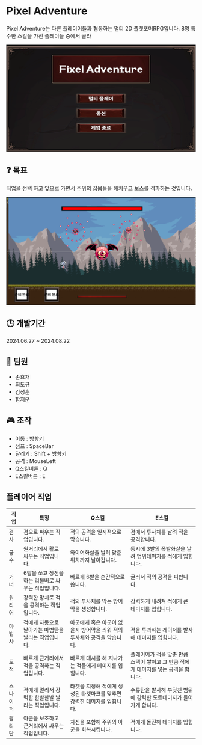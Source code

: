 # Pixel Adventure 

Pixel Adventure는 다른 플레이어들과 협동하는 멀티 2D 플랫포머RPG입니다.
8명 특수한 스킬을 가진 플레이들 중에서 골라 

![대체 텍스트](readme_images/start.png)

## ❓ 목표

직업을 선택 하고 앞으로 가면서 주위의 잡몹들을 해치우고 보스를 격파하는 것입니다.

![대체 텍스트](readme_images/play.png)

## 🕒 개발기간
2024.06.27 ~ 2024.08.22

## 🤝 팀원  
- 손효재
- 최도규
- 김성훈
- 함지운
  
## 🎮 조작
- 이동 : 방향키
- 점프 : SpaceBar
- 달리기 : Shift + 방향키
- 공격 : MouseLeft
- Q스킬버튼 : Q
- E스킬버튼 : E

## 플레이어 직업
|직업|특징|Q스킬|E스킬|
|---|---|---|---|
|검사|검으로 싸우는 직업입니다.|적의 공격을 일시적으로 막습니다.|검에서 투사체를 날려 적을 공격합니다.|
|궁수|원거리에서 활로 싸우는 직업입니다.|와이어화살을 날려 맞춘 위치까지 날아갑니다.|동시에 3발의 폭발화살을 날려 범위데미지를 적에게 입힘니다.|
|거너|6발을 쏘고 장전을 하는 리볼버로 싸우는 직업입니다.|빠르게 6발을 순간적으로 쏩니다.|굴러서 적의 공격을 피합니다.|
|워리어|강력한 망치로 적을 공격하는 직업입니다.|적의 투사체를 막는 방어막을 생성합니다.|강력하게 내려쳐 적에게 큰 데미지를 입힙니다.|
|마법사|적에게 자동으로 날아가는 마법탄을 날리는 직업입니다.|아군에게 혹은 아군이 없을시 방어막을 씌워 적의 투사체와 공격을 막습니다.|적을 투과하는 레이저를 발사해 데미지를 입힘니다.|
|도적|빠르게 근거리에서 적을 공격하는 직업입니다.|빠르게 대시를 해 지나가는 적들에게 데미지를 입힘니다.|플레이어가 적을 맞춘 만큼 스텍이 쌓이고 그 만큼 적에게 데미지를 넣는 공격을 합니다.|
|스나이퍼|적에게 멀리서 강력한 한발한발 날리는 직업입니다.|타겟을 지정해 적에게 생성된 타겟마크를 맞추면 강력한 데미지를 입힙니다.|수류탄을 발사해 부딪친 범위에 강력한 도트데미지가 들어가게 합니다.|
|팔리단|아군을 보조하고 근거리에서 싸우는 직업입니다.|자신을 포함해 주위의 아군을 회복시킵니다.|적에게 돌진해 데미지를 입힙니다.




